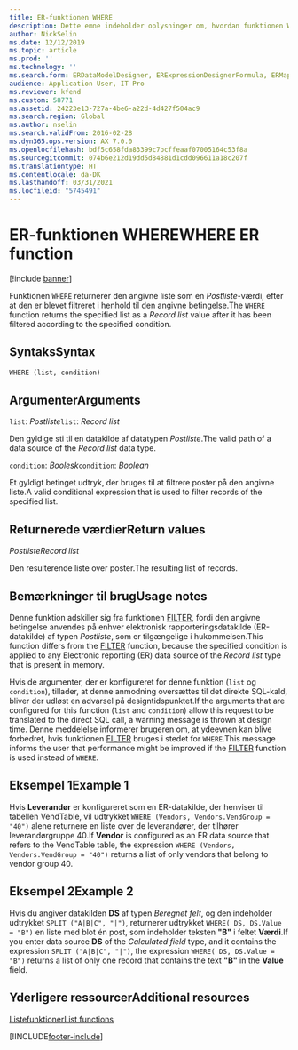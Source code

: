 ```yaml
---
title: ER-funktionen WHERE
description: Dette emne indeholder oplysninger om, hvordan funktionen WHERE til elektronisk rapportering (ER) skal anvendes.
author: NickSelin
ms.date: 12/12/2019
ms.topic: article
ms.prod: ''
ms.technology: ''
ms.search.form: ERDataModelDesigner, ERExpressionDesignerFormula, ERMappedFormatDesigner, ERModelMappingDesigner
audience: Application User, IT Pro
ms.reviewer: kfend
ms.custom: 58771
ms.assetid: 24223e13-727a-4be6-a22d-4d427f504ac9
ms.search.region: Global
ms.author: nselin
ms.search.validFrom: 2016-02-28
ms.dyn365.ops.version: AX 7.0.0
ms.openlocfilehash: bdf5c658fda83399c7bcffeaaf07005164c53f8a
ms.sourcegitcommit: 074b6e212d19dd5d84881d1cdd096611a18c207f
ms.translationtype: HT
ms.contentlocale: da-DK
ms.lasthandoff: 03/31/2021
ms.locfileid: "5745491"
---
```

# <a name="where-er-function"></a><span data-ttu-id="1c13a-103">ER-funktionen WHERE</span><span class="sxs-lookup"><span data-stu-id="1c13a-103">WHERE ER function</span></span>

[!include [banner](../includes/banner.md)]

<span data-ttu-id="1c13a-104">Funktionen `WHERE` returnerer den angivne liste som en *Postliste*-værdi, efter at den er blevet filtreret i henhold til den angivne betingelse.</span><span class="sxs-lookup"><span data-stu-id="1c13a-104">The `WHERE` function returns the specified list as a *Record list* value after it has been filtered according to the specified condition.</span></span>

## <a name="syntax"></a><span data-ttu-id="1c13a-105">Syntaks</span><span class="sxs-lookup"><span data-stu-id="1c13a-105">Syntax</span></span>

```vb
WHERE (list, condition)
```

## <a name="arguments"></a><span data-ttu-id="1c13a-106">Argumenter</span><span class="sxs-lookup"><span data-stu-id="1c13a-106">Arguments</span></span>

<span data-ttu-id="1c13a-107">`list`: *Postliste*</span><span class="sxs-lookup"><span data-stu-id="1c13a-107">`list`: *Record list*</span></span>

<span data-ttu-id="1c13a-108">Den gyldige sti til en datakilde af datatypen *Postliste*.</span><span class="sxs-lookup"><span data-stu-id="1c13a-108">The valid path of a data source of the *Record list* data type.</span></span>

<span data-ttu-id="1c13a-109">`condition`: *Boolesk*</span><span class="sxs-lookup"><span data-stu-id="1c13a-109">`condition`: *Boolean*</span></span>

<span data-ttu-id="1c13a-110">Et gyldigt betinget udtryk, der bruges til at filtrere poster på den angivne liste.</span><span class="sxs-lookup"><span data-stu-id="1c13a-110">A valid conditional expression that is used to filter records of the specified list.</span></span>

## <a name="return-values"></a><span data-ttu-id="1c13a-111">Returnerede værdier</span><span class="sxs-lookup"><span data-stu-id="1c13a-111">Return values</span></span>

<span data-ttu-id="1c13a-112">*Postliste*</span><span class="sxs-lookup"><span data-stu-id="1c13a-112">*Record list*</span></span>

<span data-ttu-id="1c13a-113">Den resulterende liste over poster.</span><span class="sxs-lookup"><span data-stu-id="1c13a-113">The resulting list of records.</span></span>

## <a name="usage-notes"></a><span data-ttu-id="1c13a-114">Bemærkninger til brug</span><span class="sxs-lookup"><span data-stu-id="1c13a-114">Usage notes</span></span>

<span data-ttu-id="1c13a-115">Denne funktion adskiller sig fra funktionen [FILTER](er-functions-list-filter.md), fordi den angivne betingelse anvendes på enhver elektronisk rapporteringsdatakilde (ER-datakilde) af typen *Postliste*, som er tilgængelige i hukommelsen.</span><span class="sxs-lookup"><span data-stu-id="1c13a-115">This function differs from the [FILTER](er-functions-list-filter.md) function, because the specified condition is applied to any Electronic reporting (ER) data source of the *Record list* type that is present in memory.</span></span>

<span data-ttu-id="1c13a-116">Hvis de argumenter, der er konfigureret for denne funktion (`list` og `condition`), tillader, at denne anmodning oversættes til det direkte SQL-kald, bliver der udløst en advarsel på designtidspunktet.</span><span class="sxs-lookup"><span data-stu-id="1c13a-116">If the arguments that are configured for this function (`list` and `condition`) allow this request to be translated to the direct SQL call, a warning message is thrown at design time.</span></span> <span data-ttu-id="1c13a-117">Denne meddelelse informerer brugeren om, at ydeevnen kan blive forbedret, hvis funktionen [FILTER](er-functions-list-filter.md) bruges i stedet for `WHERE`.</span><span class="sxs-lookup"><span data-stu-id="1c13a-117">This message informs the user that performance might be improved if the [FILTER](er-functions-list-filter.md) function is used instead of `WHERE`.</span></span>

## <a name="example-1"></a><span data-ttu-id="1c13a-118">Eksempel 1</span><span class="sxs-lookup"><span data-stu-id="1c13a-118">Example 1</span></span>

<span data-ttu-id="1c13a-119">Hvis **Leverandør** er konfigureret som en ER-datakilde, der henviser til tabellen VendTable, vil udtrykket `WHERE (Vendors, Vendors.VendGroup = "40")` alene returnere en liste over de leverandører, der tilhører leverandørgruppe 40.</span><span class="sxs-lookup"><span data-stu-id="1c13a-119">If **Vendor** is configured as an ER data source that refers to the VendTable table, the expression `WHERE (Vendors, Vendors.VendGroup = "40")` returns a list of only vendors that belong to vendor group 40.</span></span>

## <a name="example-2"></a><span data-ttu-id="1c13a-120">Eksempel 2</span><span class="sxs-lookup"><span data-stu-id="1c13a-120">Example 2</span></span>

<span data-ttu-id="1c13a-121">Hvis du angiver datakilden **DS** af typen *Beregnet felt*, og den indeholder udtrykket `SPLIT ("A|B|C", "|")`, returnerer udtrykket `WHERE( DS, DS.Value = "B")` en liste med blot én post, som indeholder teksten **"B"** i feltet **Værdi**.</span><span class="sxs-lookup"><span data-stu-id="1c13a-121">If you enter data source **DS** of the *Calculated field* type, and it contains the expression `SPLIT ("A|B|C", "|")`, the expression `WHERE( DS, DS.Value = "B")` returns a list of only one record that contains the text **"B"** in the **Value** field.</span></span>

## <a name="additional-resources"></a><span data-ttu-id="1c13a-122">Yderligere ressourcer</span><span class="sxs-lookup"><span data-stu-id="1c13a-122">Additional resources</span></span>

[<span data-ttu-id="1c13a-123">Listefunktioner</span><span class="sxs-lookup"><span data-stu-id="1c13a-123">List functions</span></span>](er-functions-category-list.md)


[!INCLUDE[footer-include](../../../includes/footer-banner.md)]